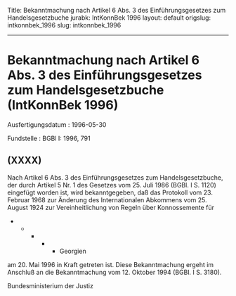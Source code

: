 Title: Bekanntmachung nach Artikel 6 Abs. 3 des Einführungsgesetzes zum Handelsgesetzbuche
jurabk: IntKonnBek 1996
layout: default
origslug: intkonnbek_1996
slug: intkonnbek_1996

---

# Bekanntmachung nach Artikel 6 Abs. 3 des Einführungsgesetzes zum Handelsgesetzbuche (IntKonnBek 1996)

Ausfertigungsdatum
:   1996-05-30

Fundstelle
:   BGBl I: 1996, 791



## (XXXX)

Nach Artikel 6 Abs. 3 des Einführungsgesetzes zum Handelsgesetzbuche,
der durch Artikel 5 Nr. 1 des Gesetzes vom 25. Juli 1986 (BGBl. I S.
1120) eingefügt worden ist, wird bekanntgegeben, daß das Protokoll vom
23\. Februar 1968 zur Änderung des Internationalen Abkommens vom 25.
August 1924 zur Vereinheitlichung von Regeln über Konnossemente für

*
    *
        *
            *
                *   Georgien















am 20. Mai 1996 in Kraft getreten ist.
Diese Bekanntmachung ergeht im Anschluß an die Bekanntmachung vom 12.
Oktober 1994 (BGBl. I S. 3180).

Bundesministerium der Justiz


